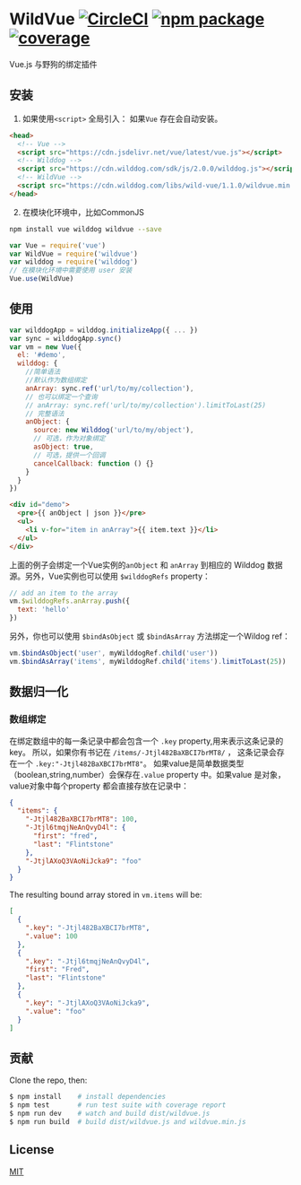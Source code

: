 # WildVue [![CircleCI](https://circleci.com/gh/WildDogTeam/lib-js-wild-vue.svg?style=svg)](https://circleci.com/gh/WildDogTeam/lib-js-wild-vue) [![npm package](https://img.shields.io/npm/v/wildvue.svg)](https://www.npmjs.com/package/wildvue) [![coverage](https://img.shields.io/codecov/c/github/vuejs/wildvue.svg)](https://codecov.io/github/vuejs/wildvue)

Vue.js 与野狗的绑定插件

## 安装

1. 如果使用`<script>` 全局引入： 如果`Vue` 存在会自动安装。

  ``` html
  <head>
    <!-- Vue -->
    <script src="https://cdn.jsdelivr.net/vue/latest/vue.js"></script>
    <!-- Wilddog -->
    <script src="https://cdn.wilddog.com/sdk/js/2.0.0/wilddog.js"></script>
    <!-- WildVue -->
    <script src="https://cdn.wilddog.com/libs/wild-vue/1.1.0/wildvue.min.js"></script>
  </head>
  ```

2. 在模块化环境中，比如CommonJS

  ``` bash
  npm install vue wilddog wildvue --save
  ```

  ``` js
  var Vue = require('vue')
  var WildVue = require('wildvue')
  var wilddog = require('wilddog')
  // 在模块化环境中需要使用 user 安装
  Vue.use(WildVue)
  ```

## 使用

``` js
var wilddogApp = wilddog.initializeApp({ ... })
var sync = wilddogApp.sync()
var vm = new Vue({
  el: '#demo',
  wilddog: {
    //简单语法
    //默认作为数组绑定
    anArray: sync.ref('url/to/my/collection'),
    // 也可以绑定一个查询
    // anArray: sync.ref('url/to/my/collection').limitToLast(25)
    // 完整语法
    anObject: {
      source: new Wilddog('url/to/my/object'),
      // 可选，作为对象绑定
      asObject: true,
      // 可选，提供一个回调
      cancelCallback: function () {}
    }
  }
})
```

``` html
<div id="demo">
  <pre>{{ anObject | json }}</pre>
  <ul>
    <li v-for="item in anArray">{{ item.text }}</li>
  </ul>
</div>
```

上面的例子会绑定一个Vue实例的`anObject` 和 `anArray` 到相应的 Wilddog 数据源。另外，Vue实例也可以使用 `$wilddogRefs` property：

``` js
// add an item to the array
vm.$wilddogRefs.anArray.push({
  text: 'hello'
})
```

另外，你也可以使用 `$bindAsObject` 或 `$bindAsArray` 方法绑定一个Wildog ref：

``` js
vm.$bindAsObject('user', myWilddogRef.child('user'))
vm.$bindAsArray('items', myWilddogRef.child('items').limitToLast(25))
```

## 数据归一化

### 数组绑定

在绑定数组中的每一条记录中都会包含一个 `.key` property,用来表示这条记录的key。 所以，如果你有书记在 `/items/-Jtjl482BaXBCI7brMT8/` ， 这条记录会存在一个 `.key:"-Jtjl482BaXBCI7brMT8"`。
如果value是简单数据类型（boolean,string,number）会保存在`.value` property 中。如果value 是对象，value对象中每个property 都会直接存放在记录中：

``` json
{
  "items": {
    "-Jtjl482BaXBCI7brMT8": 100,
    "-Jtjl6tmqjNeAnQvyD4l": {
      "first": "fred",
      "last": "Flintstone"
    },
    "-JtjlAXoQ3VAoNiJcka9": "foo"
  }
}
```

The resulting bound array stored in `vm.items` will be:

``` json
[
  {
    ".key": "-Jtjl482BaXBCI7brMT8",
    ".value": 100
  },
  {
    ".key": "-Jtjl6tmqjNeAnQvyD4l",
    "first": "Fred",
    "last": "Flintstone"
  },
  {
    ".key": "-JtjlAXoQ3VAoNiJcka9",
    ".value": "foo"
  }
]
```

## 贡献

Clone the repo, then:

```bash
$ npm install    # install dependencies
$ npm test       # run test suite with coverage report
$ npm run dev    # watch and build dist/wildvue.js
$ npm run build  # build dist/wildvue.js and wildvue.min.js
```
## License

[MIT](http://opensource.org/licenses/MIT)